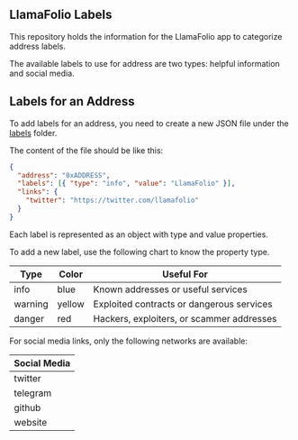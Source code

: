 ## LlamaFolio Labels

This repository holds the information for the LlamaFolio app to categorize address labels.

The available labels to use for address are two types: helpful information and social media.

## Labels for an Address

To add labels for an address, you need to create a new JSON file under the [labels](/labels) folder.

The content of the file should be like this:

```JSON
{
  "address": "0xADDRESS",
  "labels": [{ "type": "info", "value": "LlamaFolio" }],
  "links": {
    "twitter": "https://twitter.com/llamafolio"
  }
}
```

Each label is represented as an object with type and value properties.

To add a new label, use the following chart to know the property type.

| Type    | Color  | Useful For                                |
| ------- | ------ | ----------------------------------------- |
| info    | blue   | Known addresses or useful services        |
| warning | yellow | Exploited contracts or dangerous services |
| danger  | red    | Hackers, exploiters, or scammer addresses |

For social media links, only the following networks are available:

| Social Media |
| ------------ |
| twitter      |
| telegram     |
| github       |
| website      |
